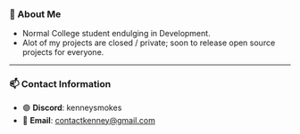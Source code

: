 ### 🤖 About Me
- Normal College student endulging in Development.
- Alot of my projects are closed / private; soon to release open source projects for everyone.

------------------------------------------------------------------------------------------------------------------------------

### 📫 Contact Information
- 🟣 **Discord**: kenneysmokes
- 📄 **Email**: contactkenney@gmail.com
